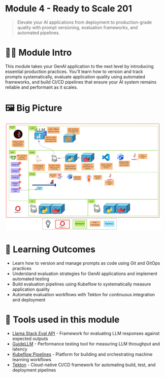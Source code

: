# Module 4 - Ready to Scale 201

> Elevate your AI applications from deployment to production-grade quality with prompt versioning, evaluation frameworks, and automated pipelines.

# 🧑‍🍳 Module Intro

This module takes your GenAI application to the next level by introducing essential production practices. You'll learn how to version and track prompts systematically, evaluate application quality using automated frameworks, and build CI/CD pipelines that ensure your AI system remains reliable and performant as it scales.

# 🖼️ Big Picture
![big-picture-evals](images/big-picture-evals.jpg)

# 🔮 Learning Outcomes

* Learn how to version and manage prompts as code using Git and GitOps practices
* Understand evaluation strategies for GenAI applications and implement automated testing
* Build evaluation pipelines using Kubeflow to systematically measure application quality
* Automate evaluation workflows with Tekton for continuous integration and deployment

# 🔨 Tools used in this module

* [Llama Stack Eval API](https://llama-stack.readthedocs.io/en/latest/) - Framework for evaluating LLM responses against expected outputs
* [GuideLLM](https://github.com/neuralmagic/guidellm) - Performance testing tool for measuring LLM throughput and latency
* [Kubeflow Pipelines](https://www.kubeflow.org/docs/components/pipelines/) - Platform for building and orchestrating machine learning workflows
* [Tekton](https://tekton.dev/) - Cloud-native CI/CD framework for automating build, test, and deployment pipelines
